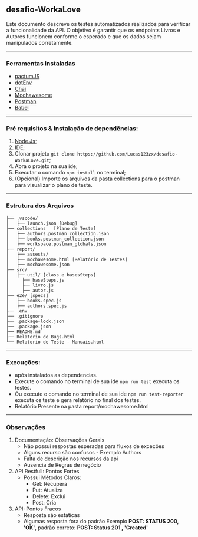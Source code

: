 ## desafio-WorkaLove
Este documento descreve os testes automatizados realizados para verificar a funcionalidade da API. O objetivo é garantir que os endpoints Livros e Autores funcionem conforme o esperado e que os dados sejam manipulados corretamente.

---

### Ferramentas instaladas
  -  [pactumJS](https://pactumjs.github.io/)
  -  [dotEnv](https://www.npmjs.com/package/dotenv)
  -  [Chai](https://www.chaijs.com/)
  -  [Mochawesome](https://www.npmjs.com/package/mochawesome)
  -  [Postman](https://www.postman.com/)
  -  [Babel](https://babeljs.io/docs/usage)

---

### Pré requisitos & Instalação de dependências: 
 1. [Node.Js](https://nodejs.org/pt/download/package-manager);
 2. IDE;
 3. Clonar projeto `git clone https://github.com/Lucas123zx/desafio-WorkaLove.git`;
 4. Abra o projeto na sua ide;
 5. Executar o comando `npm install` no terminal;
 6. (Opcional) Importe os arquivos da pasta collections para o postman para visualizar o plano de teste.

---
### Estrutura dos Arquivos
    ├── .vscode/
    │   ├── launch.json [Debug]
    ├── collections   [Plano de Teste]
    │   ├── authors.postman_collection.json
    │   ├── books.postman_collection.json
    │   ├── workspace.postman_globals.json
    ├── report/
    │   ├── assests/
    │   ├── mochawesome.html [Relatório de Testes]
    │   ├── mochawesome.json
    ├── src/
    │   ├── util/ [class e basesSteps]
    │     ├── baseSteps.js
    │     ├── livro.js
    │     ├── autor.js
    ├── e2e/ [specs]
    │   ├── books.spec.js
    │   ├── authors.spec.js
    ├── .env
    ├── .gitignore
    ├── .package-lock.json
    ├── .package.json
    ├── README.md
    ├── Relatorio de Bugs.html
    └── Relatorio de Teste - Manuais.html
---

### Execuções: 

  - após instalados as dependencias.
  - Execute o comando no terminal de sua ide `npm run test`  executa os testes.
  - Ou execute o comando no terminal de sua ide `npm run test-reporter` executa os teste e gera relatório no final dos testes.
  - Relatório Presente na pasta report/mochawesome.html

---

### Observações
1. Documentação: Observações Gerais
    - Não possui respostas esperadas para fluxos de exceções
    - Alguns recurso são confusos - Exemplo Authors
    - Falta de descrição nos recursos da api
    - Ausencia de Regras de negócio
2. API Restfull: Pontos Fortes
    - Possui Métodos Claros:
      - Get: Recupera
      - Put: Atualiza
      - Delete: Exclui
      - Post: Cria
3. API: Pontos Fracos
      - Resposta são estáticas
      - Algumas resposta fora do padrão Exemplo **POST: STATUS 200, 'OK'**,  padrão correto: **POST: Status 201 , 'Created'**